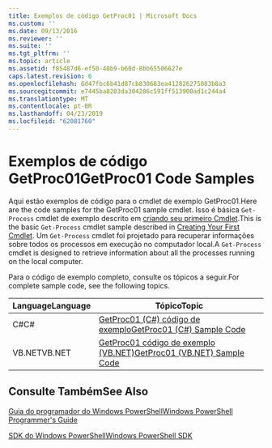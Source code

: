 ```yaml
---
title: Exemplos de código GetProc01 | Microsoft Docs
ms.custom: ''
ms.date: 09/13/2016
ms.reviewer: ''
ms.suite: ''
ms.tgt_pltfrm: ''
ms.topic: article
ms.assetid: f85487d6-ef50-40b9-b60d-8bb65506627e
caps.latest.revision: 6
ms.openlocfilehash: 6d47fbc6b41d87cb830683ea412826275083b8a3
ms.sourcegitcommit: e7445ba8203da304286c591ff513900ad1c244a4
ms.translationtype: MT
ms.contentlocale: pt-BR
ms.lasthandoff: 04/23/2019
ms.locfileid: "62081760"
---
```

# <a name="getproc01-code-samples"></a><span data-ttu-id="d9910-102">Exemplos de código GetProc01</span><span class="sxs-lookup"><span data-stu-id="d9910-102">GetProc01 Code Samples</span></span>

<span data-ttu-id="d9910-103">Aqui estão exemplos de código para o cmdlet de exemplo GetProc01.</span><span class="sxs-lookup"><span data-stu-id="d9910-103">Here are the code samples for the GetProc01 sample cmdlet.</span></span> <span data-ttu-id="d9910-104">Isso é básica `Get-Process` cmdlet de exemplo descrito em [criando seu primeiro Cmdlet](../cmdlet/creating-a-cmdlet-without-parameters.md).</span><span class="sxs-lookup"><span data-stu-id="d9910-104">This is the basic `Get-Process` cmdlet sample described in [Creating Your First Cmdlet](../cmdlet/creating-a-cmdlet-without-parameters.md).</span></span> <span data-ttu-id="d9910-105">Um `Get-Process` cmdlet foi projetado para recuperar informações sobre todos os processos em execução no computador local.</span><span class="sxs-lookup"><span data-stu-id="d9910-105">A `Get-Process` cmdlet is designed to retrieve information about all the processes running on the local computer.</span></span>

<span data-ttu-id="d9910-106">Para o código de exemplo completo, consulte os tópicos a seguir.</span><span class="sxs-lookup"><span data-stu-id="d9910-106">For complete sample code, see the following topics.</span></span>

|<span data-ttu-id="d9910-107">Language</span><span class="sxs-lookup"><span data-stu-id="d9910-107">Language</span></span>|<span data-ttu-id="d9910-108">Tópico</span><span class="sxs-lookup"><span data-stu-id="d9910-108">Topic</span></span>|
|--------------|-----------|
|<span data-ttu-id="d9910-109">C#</span><span class="sxs-lookup"><span data-stu-id="d9910-109">C#</span></span>|[<span data-ttu-id="d9910-110">GetProc01 (C#) código de exemplo</span><span class="sxs-lookup"><span data-stu-id="d9910-110">GetProc01 (C#) Sample Code</span></span>](./getproc01-csharp-sample-code.md)|
|<span data-ttu-id="d9910-111">VB.NET</span><span class="sxs-lookup"><span data-stu-id="d9910-111">VB.NET</span></span>|[<span data-ttu-id="d9910-112">GetProc01 código de exemplo (VB.NET)</span><span class="sxs-lookup"><span data-stu-id="d9910-112">GetProc01 (VB.NET) Sample Code</span></span>](./getproc01-vb-net-sample-code.md)|

## <a name="see-also"></a><span data-ttu-id="d9910-113">Consulte Também</span><span class="sxs-lookup"><span data-stu-id="d9910-113">See Also</span></span>

[<span data-ttu-id="d9910-114">Guia do programador do Windows PowerShell</span><span class="sxs-lookup"><span data-stu-id="d9910-114">Windows PowerShell Programmer's Guide</span></span>](./windows-powershell-programmer-s-guide.md)

[<span data-ttu-id="d9910-115">SDK do Windows PowerShell</span><span class="sxs-lookup"><span data-stu-id="d9910-115">Windows PowerShell SDK</span></span>](../windows-powershell-reference.md)